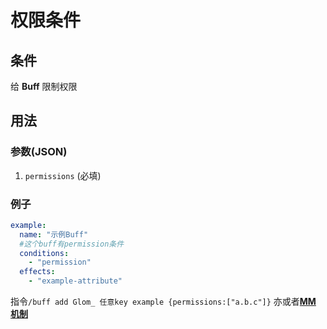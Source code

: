 # 权限条件

## 条件

给 **Buff** 限制权限

## 用法

### 参数(JSON)

1. `permissions` (必填)

### 例子

```yaml
example:
  name: "示例Buff"
  #这个buff有permission条件
  conditions:
    - "permission"
  effects:
    - "example-attribute"
```

指令`/buff add Glom_ 任意key example {permissions:["a.b.c"]}`
亦或者[**MM 机制**](https://blog.skillw.com/#sort=buffsystem&doc=%E5%85%B6%E5%AE%83/MythicMobs.md)
